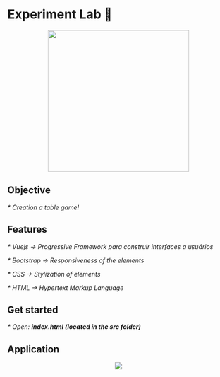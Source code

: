 # Experiment Lab 🧪

<p align="center"><img src="./src/assets/icon-readme.png" width="320" height="320" /></p>

## Objective
<p style="font-size:14px;"><i> * Creation a table game! </i></p>

## Features
<p style="font-size:14px;"><i> * Vuejs -> Progressive Framework para construir interfaces a usuários</i></p>
<p style="font-size:14px;"><i> * Bootstrap -> Responsiveness of the elements</i></p>
<p style="font-size:14px;"><i> * CSS -> Stylization of elements </i></p>
<p style="font-size:14px;"><i> * HTML -> Hypertext Markup Language </i></p>

## Get started
<p style="font-size:14px;"><i> * Open: <b>index.html (located in the src folder)</b></i></p>

## Application
<p align="center"><img src="./src/assets/1.0-rc1/application.png" /></p>
